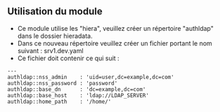 ## Utilisation du module

* Ce module utilise les "hiera", veuillez créer un répertoire "authldap" dans le dossier hieradata.
* Dans ce nouveau répertoire veuillez créer un fichier portant le nom suivant : srv1.dev.yaml
* Ce fichier doit contenir ce qui suit :

```
---
authldap::nss_admin    : 'uid=user,dc=example,dc=com'
authldap::nss_password : 'password'
authldap::base_dn      : 'dc=example,dc=com'
authldap::base_host    : 'ldap://LDAP_SERVER'
authldap::home_path    : '/home/'
```
